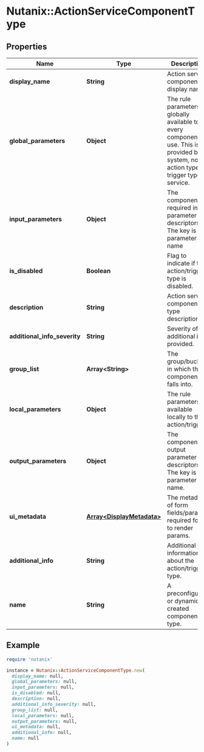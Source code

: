 # Nutanix::ActionServiceComponentType

## Properties

| Name | Type | Description | Notes |
| ---- | ---- | ----------- | ----- |
| **display_name** | **String** | Action service component display name. |  |
| **global_parameters** | **Object** | The rule parameters globally available to every component to use. This is provided by system, not by action type or trigger type service.  | [optional][readonly] |
| **input_parameters** | **Object** | The component required input parameter descriptors.  The key is the parameter name  | [optional] |
| **is_disabled** | **Boolean** | Flag to indicate if this action/trigger type is disabled. | [optional] |
| **description** | **String** | Action service component type description. |  |
| **additional_info_severity** | **String** | Severity of additional info provided. | [optional] |
| **group_list** | **Array&lt;String&gt;** | The group/bucket in which the component falls into.  | [optional] |
| **local_parameters** | **Object** | The rule parameters available locally to the action/trigger.  | [optional] |
| **output_parameters** | **Object** | The component output parameter descriptors. The key is the parameter name.  | [optional] |
| **ui_metadata** | [**Array&lt;DisplayMetadata&gt;**](DisplayMetadata.md) | The metadata of form fields/params required for UI to render params.  | [optional] |
| **additional_info** | **String** | Additional information about the action/trigger type. | [optional] |
| **name** | **String** | A preconfigured, or dynamically created component type. |  |

## Example

```ruby
require 'nutanix'

instance = Nutanix::ActionServiceComponentType.new(
  display_name: null,
  global_parameters: null,
  input_parameters: null,
  is_disabled: null,
  description: null,
  additional_info_severity: null,
  group_list: null,
  local_parameters: null,
  output_parameters: null,
  ui_metadata: null,
  additional_info: null,
  name: null
)
```

